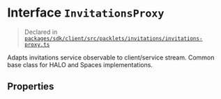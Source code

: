 # Interface `InvitationsProxy`
> Declared in [`packages/sdk/client/src/packlets/invitations/invitations-proxy.ts`]()

Adapts invitations service observable to client/service stream.
Common base class for HALO and Spaces implementations.

## Properties
